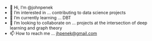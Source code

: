 - 👋 Hi, I’m @johnpenek
- 👀 I’m interested in ... contributing to data science projects
- 🌱 I’m currently learning ... DBT
- 💞️ I’m looking to collaborate on ... projects at the intersection of deep learning and graph theory
- 📫 How to reach me ... jhpenek@gmail.com
